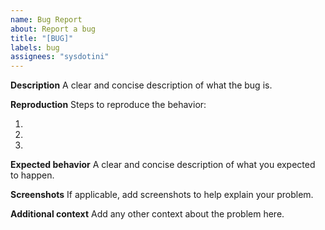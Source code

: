 ```yaml
---
name: Bug Report
about: Report a bug
title: "[BUG]"
labels: bug
assignees: "sysdotini"
---
```


**Description**
A clear and concise description of what the bug is.

**Reproduction**
Steps to reproduce the behavior:

1.
2.
3.

**Expected behavior**
A clear and concise description of what you expected to happen.

**Screenshots**
If applicable, add screenshots to help explain your problem.

**Additional context**
Add any other context about the problem here.

